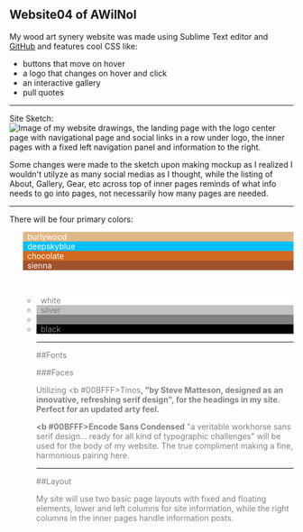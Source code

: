 ## Website04 of AWilNol

My wood art synery website was made using Sublime Text editor and [GitHub](http://github.com/) and features cool CSS like:

- buttons that move on hover
- a logo that changes on hover and click
- an interactive gallery
- pull quotes

---

Site Sketch: 
![Image of my website drawings, the landing page with the logo center page with navigational page and social links in a row under logo, the inner pages with a fixed left navigation panel and information to the right.](./images/dual-mockup)

Some changes were made to the sketch upon making mockup as I realized I wouldn't utilyze as many social medias as I thought, while the listing of About, Gallery, Gear, etc across top of inner pages reminds of what info needs to go into pages, not necessarily how many pages are needed. 

---

There will be four primary colors:
<ul style="color: white;">
	<li style="background-color: #DEB887;"> &nbsp; burlywood</li>
	<li style="background-color: #00BFFF;"> &nbsp; deepskyblue</li>
	<li style="background-color: #D2691E;"> &nbsp; chocolate</li>
	<li style="background-color: #A0522D;"> &nbsp; sienna</li>

Shade colors:
<ul style="color: gray;">
	<li style="background-color: white;"> &nbsp; white</li>
	<li style="background-color: #C0C0C0;"> &nbsp; silver</li>
	<li style="background-color: #808080;"> &nbsp; gray</li>
	<li style="background-color: black;"> &nbsp; black</li>

---

##Fonts

###Faces

Utilizing <b #00BFFF>Tinos<b>, "by Steve Matteson, designed as an innovative, refreshing serif design", for the headings in my site. Perfect for an updated arty feel.  

<b #00BFFF>Encode Sans Condensed</b> "a veritable workhorse sans serif design... ready for all kind of typographic challenges" will be used for the body of my website. The true compliment making a fine, harmonious pairing here.

---

##Layout

My site will use two basic page layouts with fixed and floating elements, lower and left columns for site information, while the right columns in the inner pages handle information posts. 





